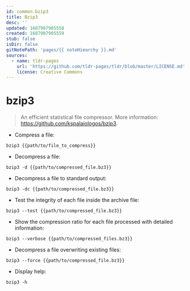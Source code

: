 ```yaml
---
id: common.bzip3
title: Bzip3
desc: ''
updated: 1687907905558
created: 1687907905559
stub: false
isDir: false
gitNotePath: 'pages/{{ noteHiearchy }}.md'
sources:
  - name: tldr-pages
    url: 'https://github.com/tldr-pages/tldr/blob/master/LICENSE.md'
    license: Creative Commons
---
```

# bzip3

> An efficient statistical file compressor.
> More information: <https://github.com/kspalaiologos/bzip3>.

- Compress a file:

`bzip3 {{path/to/file_to_compress}}`

- Decompress a file:

`bzip3 -d {{path/to/compressed_file.bz3}}`

- Decompress a file to standard output:

`bzip3 -dc {{path/to/compressed_file.bz3}}`

- Test the integrity of each file inside the archive file:

`bzip3 --test {{path/to/compressed_file.bz3}}`

- Show the compression ratio for each file processed with detailed information:

`bzip3 --verbose {{path/to/compressed_files.bz3}}`

- Decompress a file overwriting existing files:

`bzip3 --force {{path/to/compressed_file.bz3}}`

- Display help:

`bzip3 -h`

